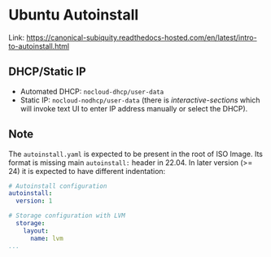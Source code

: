 # Ubuntu Autoinstall

Link: https://canonical-subiquity.readthedocs-hosted.com/en/latest/intro-to-autoinstall.html

## DHCP/Static IP

* Automated DHCP: `nocloud-dhcp/user-data`
* Static IP: `nocloud-nodhcp/user-data` (there is
  *interactive-sections* which will invoke text UI to enter IP
  address manually or select the DHCP).


## Note

The `autoinstall.yaml` is expected to be present in the root of ISO
Image. Its format is missing main `autoinstall:` header in 22.04. In
later version (>= 24) it is expected to have different indentation:

```yaml
# Autoinstall configuration
autoinstall:
  version: 1

# Storage configuration with LVM
  storage:
    layout:
      name: lvm
...
```

